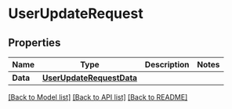 # UserUpdateRequest

## Properties

Name | Type | Description | Notes
------------ | ------------- | ------------- | -------------
**Data** | [**UserUpdateRequestData**](UserUpdateRequest_data.md) |  | 

[[Back to Model list]](../README.md#documentation-for-models) [[Back to API list]](../README.md#documentation-for-api-endpoints) [[Back to README]](../README.md)


